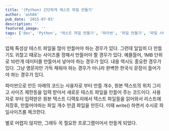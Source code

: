 ```yaml
---
title: '(Python) 간단하게 테스트 파일 만들기'
author: 'ash84'
pub_date: '2015-07-03'
description: ''
featured_image: ''
tags: ['dev', 'Python', '테스트 파일 만들기', '파이썬', '파일 만들기', '파일 사이즈']
---
```



<span style="font-size: 11pt;">업체 특성상 테스트 파일을 많이 만들어야 하는 경우가 있다. 그런데 일일히 다 만들기도 귀찮고 때로는 사이즈를 정해서 만들어야 할 경우가 있다. 예를들어, 1MB 단위로 10만개 데이터를 만들어서 넣어야 하는 경우가 있다. 내용 역시도 중요한 경우가 있다. 그냥 영문자만 가득 채워야 하는 경우가 아니라 완벽한 한국식 문장이 들어가야 하는 경우가 있다. </span>

<span style="font-size: 11pt;">파이썬으로 만든 아래의 코드는 사용자로 부터 만들 개수, 원본 텍스트의 위치 그리고 사이즈 제한등을 입력 받아서 새로운 테스트 파일을 만들어 주는 코드이다. 사용자로 부터 입력받은 원본 텍스트 디렉토리에서 텍스트 파일들을 읽어와서 리스트에 저장후, 만들어야하는 파일 개수 만큼 파일을 만든다. 이때 write() 하면서 수시로 파일사이즈를 체크한다. </span>

<span style="font-size: 11pt;">별로 어렵지 않지만, 그래두 꼭 필요한 프로그램이어서 만들게 되었다. </span>

<span style="font-size: 11pt;">  
</span>

<span style="font-size: 11pt;">  
</span>

<script src="https://gist.github.com/4533850.js"></script>



